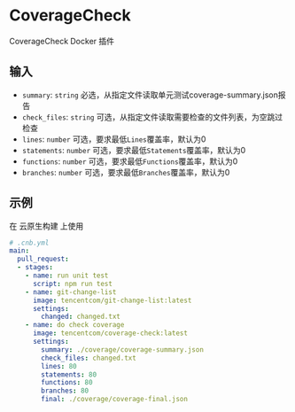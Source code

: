 # CoverageCheck

CoverageCheck Docker 插件

## 输入

- `summary`: `string` 必选，从指定文件读取单元测试coverage-summary.json报告
- `check_files`: `string` 可选，从指定文件读取需要检查的文件列表，为空跳过检查
- `lines`: `number` 可选，要求最低`Lines`覆盖率，默认为0
- `statements`: `number` 可选，要求最低`Statements`覆盖率，默认为0
- `functions`: `number` 可选，要求最低`Functions`覆盖率，默认为0
- `branches`: `number` 可选，要求最低`Branches`覆盖率，默认为0

## 示例

在 云原生构建 上使用

```yaml
# .cnb.yml
main:
  pull_request:
  - stages:
    - name: run unit test
      script: npm run test
    - name: git-change-list
      image: tencentcom/git-change-list:latest
      settings:
        changed: changed.txt
    - name: do check coverage
      image: tencentcom/coverage-check:latest
      settings:
        summary: ./coverage/coverage-summary.json
        check_files: changed.txt
        lines: 80
        statements: 80
        functions: 80
        branches: 80
        final: ./coverage/coverage-final.json
```
